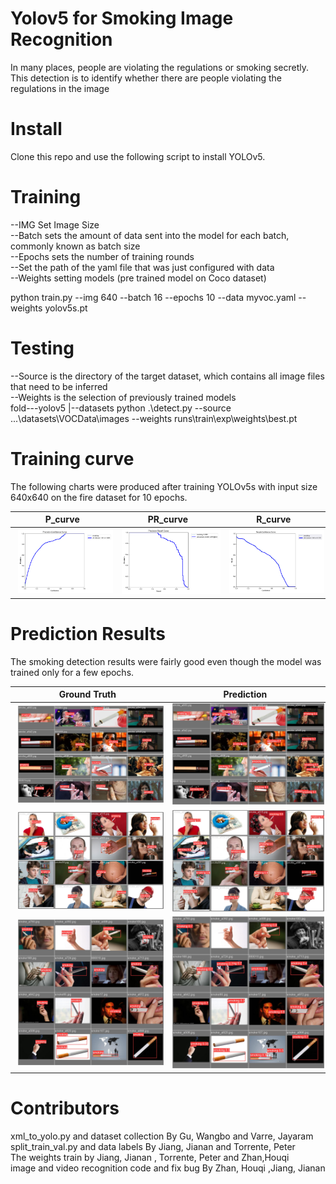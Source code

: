 # Yolov5 for Smoking Image Recognition
In many places, people are violating the regulations or smoking secretly. This detection is to identify whether there are people violating the regulations in the image
# Install
Clone this repo and use the following script to install YOLOv5.
# Training
  --IMG Set Image Size  
  --Batch sets the amount of data sent into the model for each batch, commonly known as batch size  
  --Epochs sets the number of training rounds  
  --Set the path of the yaml file that was just configured with data  
  --Weights setting models (pre trained model on Coco dataset)  
  
  python train.py --img 640 --batch 16 --epochs 10 --data myvoc.yaml --weights yolov5s.pt
  
# Testing 
  --Source is the directory of the target dataset, which contains all image files that need to be inferred  
  --Weights is the selection of previously trained models  
  fold---yolov5
       |--datasets
  python .\detect.py --source ...\datasets\VOCData\images --weights runs\train\exp\weights\best.pt

# Training curve
The following charts were produced after training YOLOv5s with input size 640x640 on the fire dataset for 10 epochs.



| P_curve | PR_curve |R_curve |
| ---- | ---- |----|
| <img src="/results/P_curve.png" width="250" hspace="5">| <img src="/results/PR_curve.png" width="250" hspace="5"> |<img src="/results/R_curve.png" width="250" hspace="5">|

# Prediction Results
The smoking detection results were fairly good even though the model was trained only for a few epochs.

| Ground Truth | Prediction |
| ---- | ---- |
| <img src="/results/val_batch0_labels.jpg" width="450" hspace="5">| <img src="/results/val_batch0_pred.jpg" width="450" hspace="5"> |
| <img src="/results/val_batch1_labels.jpg" width="450" hspace="5">| <img src="/results/val_batch1_pred.jpg" width="450" hspace="5"> |
| <img src="/results/val_batch2_labels.jpg" width="450" hspace="5">| <img src="/results/val_batch2_pred.jpg" width="450" hspace="5"> |

# Contributors
xml_to_yolo.py and dataset collection By Gu, Wangbo and Varre, Jayaram  
split_train_val.py and data labels By Jiang, Jianan and Torrente, Peter   
The weights train by Jiang, Jianan , Torrente, Peter and Zhan,Houqi   
image and video recognition code and fix bug By Zhan, Houqi ,Jiang, Jianan
